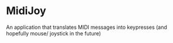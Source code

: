 # MidiJoy
An application that translates MIDI messages into keypresses (and hopefully mouse/ joystick in the future)
